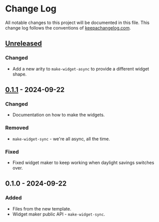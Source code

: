# Change Log
All notable changes to this project will be documented in this file. This change log follows the conventions of [keepachangelog.com](http://keepachangelog.com/).

## [Unreleased]
### Changed
- Add a new arity to `make-widget-async` to provide a different widget shape.

## [0.1.1] - 2024-09-22
### Changed
- Documentation on how to make the widgets.

### Removed
- `make-widget-sync` - we're all async, all the time.

### Fixed
- Fixed widget maker to keep working when daylight savings switches over.

## 0.1.0 - 2024-09-22
### Added
- Files from the new template.
- Widget maker public API - `make-widget-sync`.

[Unreleased]: https://sourcehost.site/your-name/clj-auth-audit/compare/0.1.1...HEAD
[0.1.1]: https://sourcehost.site/your-name/clj-auth-audit/compare/0.1.0...0.1.1
